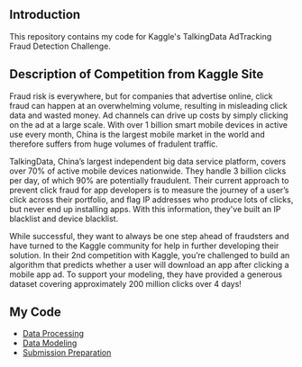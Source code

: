 ## Introduction

This repository contains my code for Kaggle's TalkingData AdTracking Fraud Detection Challenge. 

## Description of Competition from Kaggle Site

Fraud risk is everywhere, but for companies that advertise online, click fraud can happen at an overwhelming volume, resulting in misleading click data and wasted money. Ad channels can drive up costs by simply clicking on the ad at a large scale. With over 1 billion smart mobile devices in active use every month, China is the largest mobile market in the world and therefore suffers from huge volumes of fradulent traffic.

TalkingData, China’s largest independent big data service platform, covers over 70% of active mobile devices nationwide. They handle 3 billion clicks per day, of which 90% are potentially fraudulent. Their current approach to prevent click fraud for app developers is to measure the journey of a user’s click across their portfolio, and flag IP addresses who produce lots of clicks, but never end up installing apps. With this information, they've built an IP blacklist and device blacklist.

While successful, they want to always be one step ahead of fraudsters and have turned to the Kaggle community for help in further developing their solution. In their 2nd competition with Kaggle, you’re challenged to build an algorithm that predicts whether a user will download an app after clicking a mobile app ad. To support your modeling, they have provided a generous dataset covering approximately 200 million clicks over 4 days!

## My Code

* [Data Processing](https://github.com/dmodjeska/talking_data/blob/master/talkingdata_process_spark_18May2018.py)
* [Data Modeling](talkingdata_model_spark_18May2018.py)
* [Submission Preparation](https://github.com/dmodjeska/talking_data/blob/master/submission_ar_to_df.py)


